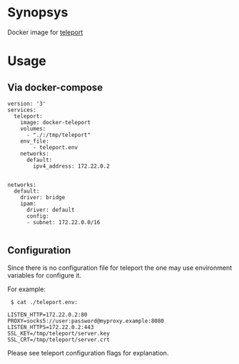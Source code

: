 # Synopsys

Docker image for [teleport](https://github.com/vadv/teleport)

# Usage
## Via docker-compose

```
version: '3'
services:
  teleport:
    image: docker-teleport
    volumes:
      - "./:/tmp/teleport"
    env_file:
        - teleport.env
    networks:
      default:
        ipv4_address: 172.22.0.2


networks:
  default:
    driver: bridge
    ipam:
      driver: default
      config:
      - subnet: 172.22.0.0/16


```


## Configuration

Since there is no configuration file for teleport the one may use environment variables for configure it. 

For example:
```
 $ cat ./teleport.env:

LISTEN_HTTP=172.22.0.2:80
PROXY=socks5://user:password@myproxy.example:8080
LISTEN_HTTPS=172.22.0.2:443
SSL_KEY=/tmp/teleport/server.key 
SSL_CRT=/tmp/teleport/server.crt
```

Please see teleport configuration flags for explanation.


